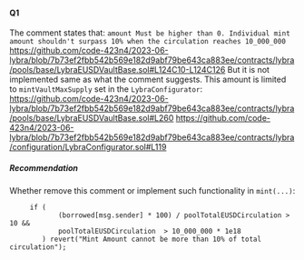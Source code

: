 #### Q1
The comment states that:
`amount Must be higher than 0. Individual mint amount shouldn't surpass 10% when the circulation reaches 10_000_000`
https://github.com/code-423n4/2023-06-lybra/blob/7b73ef2fbb542b569e182d9abf79be643ca883ee/contracts/lybra/pools/base/LybraEUSDVaultBase.sol#L124C10-L124C126
But it is not implemented same as what the comment suggests.
This amount is limited to `mintVaultMaxSupply` set in the `LybraConfigurator`:
https://github.com/code-423n4/2023-06-lybra/blob/7b73ef2fbb542b569e182d9abf79be643ca883ee/contracts/lybra/pools/base/LybraEUSDVaultBase.sol#L260
https://github.com/code-423n4/2023-06-lybra/blob/7b73ef2fbb542b569e182d9abf79be643ca883ee/contracts/lybra/configuration/LybraConfigurator.sol#L119
##### Recommendation
Whether remove this comment or implement such functionality in `mint(...)`:
```
     if (
            (borrowed[msg.sender] * 100) / poolTotalEUSDCirculation > 10 &&
            poolTotalEUSDCirculation  > 10_000_000 * 1e18
        ) revert("Mint Amount cannot be more than 10% of total circulation");
```
